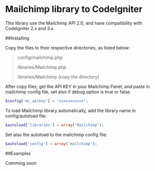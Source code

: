 # Mailchimp library to CodeIgniter

This library use the Mailchimp API 2.0, and have compatibility with CodeIgniter 2.x and 3.x.

##Installing

Copy the files to their respective directories, as listed below:

>config/mailchimp.php
>
>libraries/Mailchimp.php
>
>libraries/Mailchimp (copy the directory)

After copy files, get the API KEY in your Mailchimp Panel, and paste in mailchimp config file, set also if debug option is true or false.

```php
$config['mc_apikey'] = "xxxxxxxxxxx";
```

To load Mailchimp library automatically, add the library name in config/autoload file:

```php
$autoload['libraries'] = array("Mailchimp");
```

Set also the autoload to the mailchimp config file:

```php
$autoload['config'] = array('mailchimp');
```

##Examples

Comming soon
